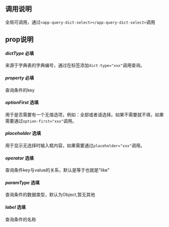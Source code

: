 ## 调用说明
全局可调用，通过``` <app-query-dict-select></app-query-dict-select> ```调用

## prop说明
#### *dictType* **必填**

来源于字典表的字典编号，通过在标签添加``` dict-type="xxx" ```调用查询。

#### *property* **必填**

查询条件的key

#### *optionFirst* **选填**

用于是否需要有一个无值选项，例如：全部或者请选择。如果不需要就不填，如果需要通过``` option-first="xxx" ```调用。

#### *placeholder* **选填**

用于显示无选择时输入框内容，如果需要通过``` placeholder="xxx" ```调用。

#### *operator* **选填**

查询条件key与value的关系，默认是等于也就是"like"

#### *paramType* **选填**

查询条件的数据类型，默认为Object,暂无其他

#### *label* **选填**

查询条件的名称